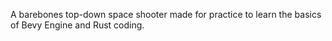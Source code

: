 A barebones top-down space shooter made for practice to learn the basics of Bevy Engine and Rust coding.
